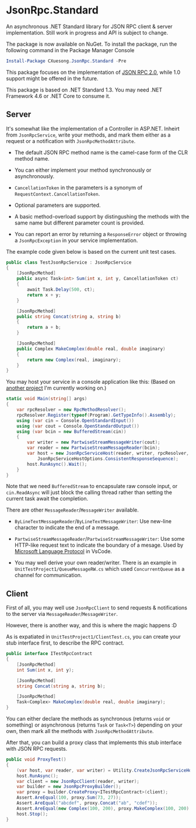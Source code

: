 # JsonRpc.Standard

An asynchronous .NET Standard library for JSON RPC client & server implementation. Still work in progress and API is subject to change.

The package is now available on NuGet. To install the package, run the following command in the Package Manager Console

```powershell
Install-Package CXuesong.JsonRpc.Standard -Pre
```

This package focuses on the implementation of [JSON RPC 2.0](http://www.jsonrpc.org/specification), while 1.0 support might be offered in the future.

This package is based on .NET Standard 1.3. You may need .NET Framework 4.6 or .NET Core to consume it.

## Server

It's somewhat like the implementation of a Controller in ASP.NET. Inheirt from `JsonRpcService`, write your methods, and mark them either as a request or a notification with `JsonRpcMethodAttribute`.

*   The default JSON RPC method name is the camel-case form of the CLR method name.

*   You can either implement your method synchronously or asynchronously.

*   `CancellationToken` in the parameters is a synonym of `RequestContext.CancellationToken`.

*   Optional parameters are supported.

*   A basic method-overload support by distingushing the methods with the same name but different parameter count is provided.

*   You can report an error by returning a `ResponseError` object or throwing a `JsonRpcException` in your service implementation.

The example code given below is based on the current unit test cases.

```c#
public class TestJsonRpcService : JsonRpcService
{
    [JsonRpcMethod]
    public async Task<int> Sum(int x, int y, CancellationToken ct)
    {
        await Task.Delay(500, ct);
        return x + y;
    }

    [JsonRpcMethod]
    public string Concat(string a, string b)
    {
        return a + b;
    }

    [JsonRpcMethod]
    public Complex MakeComplex(double real, double imaginary)
    {
        return new Complex(real, imaginary);
    }
}
```

You may host your service in a console application like this: (Based on [another project](https://github.com/CXuesong/LanguageServer.NET/blob/master/DemoLanguageServer/Program.cs) I'm currently working on.)

```c#
static void Main(string[] args)
{
    var rpcResolver = new RpcMethodResolver();
    rpcResolver.Register(typeof(Program).GetTypeInfo().Assembly);
    using (var cin = Console.OpenStandardInput())
    using (var cout = Console.OpenStandardOutput())
    using (var bcin = new BufferedStream(cin))
    {
        var writer = new PartwiseStreamMessageWriter(cout);
        var reader = new PartwiseStreamMessageReader(bcin);
        var host = new JsonRpcServiceHost(reader, writer, rpcResolver,
            JsonRpcServiceHostOptions.ConsistentResponseSequence);
        host.RunAsync().Wait();
    }
}
```

Note that we need `BufferedStream` to encapsulate raw console input, or `cin.ReadAsync` will just block the calling thread rather than setting the current task await the completion.

There are other `MessageReader`/`MessageWriter` available.

*   `ByLineTextMessageReader`/`ByLineTextMessageWriter`: Use new-line character to indicate the end of a message. 

*   `PartwiseStreamMessageReader`/`PartwiseStreamMessageWriter`: Use some HTTP-like request text to indicate the boundary of a mesage. Used by [Microsoft Language Protocol](https://github.com/Microsoft/language-server-protocol/blob/master/protocol.md#base-protocol) in VsCode.

*   You may well derive your own reader/writer. There is an example in `UnitTestProject1/QueueMessageRW.cs` which used `ConcurrentQueue` as a channel for communication.

## Client

First of all, you may well use `JsonRpcClient` to send requests & notifications to the server via `MessageReader`/`MessageWriter`.

However, there is another way, and this is where the magic happens :D

As is expatiated in `UnitTestProject1/ClientTest.cs`, you can create your stub interface first, to describe the RPC contract.

```c#
public interface ITestRpcContract
{
    [JsonRpcMethod]
    int Sum(int x, int y);

    [JsonRpcMethod]
    string Concat(string a, string b);

    [JsonRpcMethod]
    Task<Complex> MakeComplex(double real, double imaginary);
}
```

You can either declare the methods as synchronous (returns `void` or something) or asynchronous (returns `Task` or `Task<T>`) depending on your own, then mark all the methods with `JsonRpcMethodAttribute`.

After that, you can build a proxy class that implements this stub interface with JSON RPC requests.

```c#
public void ProxyTest()
{
    (var host, var reader, var writer) = Utility.CreateJsonRpcServiceHost();
    host.RunAsync();
    var client = new JsonRpcClient(reader, writer);
    var builder = new JsonRpcProxyBuilder();
    var proxy = builder.CreateProxy<ITestRpcContract>(client);
    Assert.AreEqual(100, proxy.Sum(73, 27));
    Assert.AreEqual("abcdef", proxy.Concat("ab", "cdef"));
    Assert.AreEqual(new Complex(100, 200), proxy.MakeComplex(100, 200).Result);
    host.Stop();
}
```